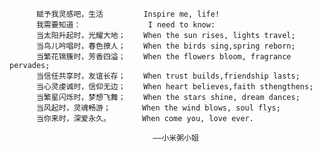 

          赋予我灵感吧，生活         Inspire me, life!
          我需要知道：               I need to know:
          当太阳升起时，光耀大地；    When the sun rises, lights travel;
          当鸟儿吟唱时，春色撩人；    When the birds sing,spring reborn;
          当繁花锦簇时，芳香四溢；    When the flowers bloom, fragrance pervades;
          当信任共享时，友谊长存；    When trust builds,friendship lasts;
          当心灵虔诚时，信仰无边；    When heart believes,faith sthengthens;
          当繁星闪烁时，梦想飞舞；    When the stars shine, dream dances;
          当风起时，灵魂畅游；       When the wind blows, soul flys;
          当你来时，深爱永久。       When come you, love ever.
                                              
                                    ——小米粥小姐
                  
                  
                    
                     
                     
                    
                     
                    
                     
                    
                     
                     


